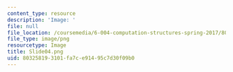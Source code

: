 ```yaml
---
content_type: resource
description: 'Image: '
file: null
file_location: /coursemedia/6-004-computation-structures-spring-2017/803258193101fa7ce91495c7d30f09b0_Slide04.png
file_type: image/png
resourcetype: Image
title: Slide04.png
uid: 80325819-3101-fa7c-e914-95c7d30f09b0
---
```

